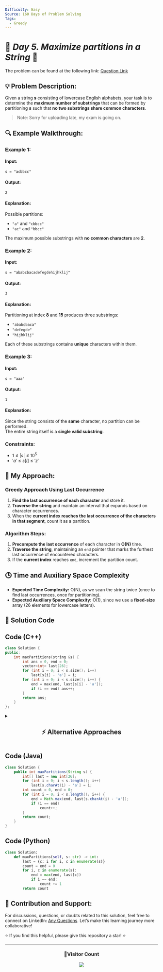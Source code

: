 ```yaml
---
Difficulty: Easy  
Source: 160 Days of Problem Solving  
Tags:
  - Greedy
---
```


# 🚀 _Day 5. Maximize partitions in a String_ 🧠


The problem can be found at the following link: [Question Link](https://www.geeksforgeeks.org/batch/gfg-160-problems/track/greedy-gfg-160/problem/maximize-partitions-in-a-string)  

## 💡 **Problem Description:** 

Given a string **s** consisting of lowercase English alphabets, your task is to determine the **maximum number of substrings** that can be formed by partitioning **s** such that **no two substrings share common characters**.

> Note: Sorry for uploading late, my exam is going on.

## 🔍 **Example Walkthrough:**

### **Example 1:**  
#### **Input:**  
```plaintext
s = "acbbcc"
```
#### **Output:**  
```plaintext
2
```
#### **Explanation:**  
Possible partitions:  
- `"a"` and `"cbbcc"`  
- `"ac"` and `"bbcc"`  

The maximum possible substrings with **no common characters** are **2**.


### **Example 2:**  
#### **Input:**  
```plaintext
s = "ababcbacadefegdehijhklij"
```
#### **Output:**  
```plaintext
3
```
#### **Explanation:**  
Partitioning at index **8** and **15** produces three substrings:  
- `"ababcbaca"`  
- `"defegde"`  
- `"hijhklij"`  

Each of these substrings contains **unique** characters within them.


### **Example 3:**  
#### **Input:**  
```plaintext
s = "aaa"
```
#### **Output:**  
```plaintext
1
```
#### **Explanation:**  
Since the string consists of the **same** character, no partition can be performed.  
The entire string itself is a **single valid substring**.


### **Constraints:**  
- $1 \leq |s| \leq 10^5$  
- $'a' \leq s[i] \leq 'z'$  


## 🎯 **My Approach:**

### **Greedy Approach Using Last Occurrence**
1. **Find the last occurrence of each character** and store it.  
2. **Traverse the string** and maintain an interval that expands based on character occurrences.  
3. When the **current index reaches the last occurrence of the characters in that segment**, count it as a partition.  


### **Algorithm Steps:**  
1. **Precompute the last occurrence** of each character in **O(N)** time.  
2. **Traverse the string**, maintaining an `end` pointer that marks the furthest last occurrence of encountered characters.  
3. If the **current index** reaches `end`, increment the partition count.  


## 🕒 **Time and Auxiliary Space Complexity** 

- **Expected Time Complexity:** O(N), as we scan the string twice (once to find last occurrences, once for partitioning).  
- **Expected Auxiliary Space Complexity:** O(1), since we use a **fixed-size** array (26 elements for lowercase letters).  

## 📝 **Solution Code**

## **Code (C++)**

```cpp
class Solution {
public:
    int maxPartitions(string &s) {
        int ans = 0, end = 0;
        vector<int> last(26);
        for (int i = 0; i < s.size(); i++) 
            last[s[i] - 'a'] = i;
        for (int i = 0; i < s.size(); i++) {
            end = max(end, last[s[i] - 'a']);
            if (i == end) ans++;
        }
        return ans;
    }
};
```

<details>
<summary><h2 align="center">⚡ Alternative Approaches</h2></summary>

## 📊 **2️⃣ Interval Merging Approach**  
#### **Algorithm Steps:**  
1. **Preprocess:** For each character, record its first and last occurrence in the string.  
2. **Interval Creation:** Create intervals \([first, last]\) for each character that appears.  
3. **Merge Intervals:** Sort these intervals by their starting index and merge overlapping intervals. Each merged interval represents a valid partition.  

```cpp
class Solution {
public:
    int maxPartitions(string &s) {
        vector<pair<int, int>> intervals;
        vector<int> first(26, s.size()), last(26, -1);
        for (int i = 0; i < s.size(); i++) {
            int idx = s[i] - 'a';
            first[idx] = min(first[idx], i);
            last[idx] = i;
        }
        for (int i = 0; i < 26; i++) {
            if (last[i] != -1)
                intervals.push_back({first[i], last[i]});
        }
        sort(intervals.begin(), intervals.end());
        int count = 0, start = intervals[0].first, end = intervals[0].second;
        for (int i = 1; i < intervals.size(); i++) {
            if (intervals[i].first > end) {
                count++;
                start = intervals[i].first;
                end = intervals[i].second;
            } else {
                end = max(end, intervals[i].second);
            }
        }
        return count + 1;
    }
};
```

#### 📝 **Complexity Analysis:**  
- ✅ **Time Complexity:** O(N + K log K)  
  - O(N) for scanning the string (where N is the string length)  
  - O(K log K) for sorting intervals (with at most K = 26 intervals)  
- ✅ **Space Complexity:** O(K) – Uses extra space for intervals (K is constant, at most 26).

🔹 **Pros:** Visualizes problem as merging intervals.  
🔹 **Cons:** Requires sorting, making it slightly slower than the greedy approach.  

#### ✅ **Why This Approach?**  
This method visualizes the problem as merging intervals, making it easier to understand the segmentation of the string, especially for conceptual clarity.



## 🔁 **3️⃣ First & Last Occurrence Approach**  
#### **Algorithm Steps:**  
1. **Record Occurrences:** Use two arrays to store the first and last occurrences of each character.  
2. **Greedy Partitioning:** Traverse the string and update the partition end using the last occurrence of each character. When the current index equals the partition end, a partition is identified.  

```cpp
class Solution {
public:
    int maxPartitions(string &s) {
        vector<int> first(26, -1), last(26, -1);
        for (int i = 0; i < s.size(); i++) {
            int idx = s[i] - 'a';
            if (first[idx] == -1)
                first[idx] = i;
            last[idx] = i;
        }
        int count = 0, end = 0;
        for (int i = 0; i < s.size(); i++) {
            end = max(end, last[s[i] - 'a']);
            if (i == end)
                count++;
        }
        return count;
    }
};
```

#### 📝 **Complexity Analysis:**  
- ✅ **Time Complexity:** O(N) – Single pass for recording occurrences and one pass for partitioning.  
- ✅ **Space Complexity:** O(1) – Fixed-size arrays (26 elements each) are used.


🔹 **Pros:** Fastest approach, minimal space usage.  
🔹 **Cons:** Needs careful index management.  

#### ✅ **Why This Approach?**  
It leverages the concept of last occurrence effectively to decide partitions with minimal extra space and linear runtime.



### 🆚 **Comparison of Approaches**

| **Approach**                    | ⏱️ **Time Complexity** | 🗂️ **Space Complexity** | ✅ **Pros**                                           | ⚠️ **Cons**                              |
|---------------------------------|-------------------------|-------------------------|-------------------------------------------------------|------------------------------------------|
| Greedy (Optimized)              | 🟢 O(N)                | 🟢 O(1)                | Best performance, straightforward implementation.   | Requires careful management of indices.|
| Interval Merging Approach       | 🟢 O(N + K log K)      | 🟢 O(K)                | Intuitive by visualizing partitions as intervals.     | Slightly more code due to sorting.       |
| First & Last Occurrence Approach| 🟢 O(N)                | 🟢 O(1)                | Simple and efficient with minimal extra space.        | Similar to the greedy approach.          |

✅ **Best Choice?**  
- **For best performance:** Use the **Greedy Approach (O(N), O(1))**.  
- **For conceptual clarity:** Use the **Interval Merging Approach**.  
- **For a structured solution:** Use **First & Last Occurrence Approach**.  

</details>

## **Code (Java)**

```java
class Solution {
    public int maxPartitions(String s) {
        int[] last = new int[26];
        for (int i = 0; i < s.length(); i++) 
            last[s.charAt(i) - 'a'] = i;
        int count = 0, end = 0;
        for (int i = 0; i < s.length(); i++) {
            end = Math.max(end, last[s.charAt(i) - 'a']);
            if (i == end)
                count++;
        }
        return count;
    }
}
```

## **Code (Python)**

```python
class Solution:
    def maxPartitions(self, s: str) -> int:
        last = {c: i for i, c in enumerate(s)}
        count = end = 0
        for i, c in enumerate(s):
            end = max(end, last[c])
            if i == end:
                count += 1
        return count
```

## 🎯 **Contribution and Support:**

For discussions, questions, or doubts related to this solution, feel free to connect on LinkedIn: [Any Questions](https://www.linkedin.com/in/het-patel-8b110525a/). Let’s make this learning journey more collaborative!

⭐ If you find this helpful, please give this repository a star! ⭐

---

<div align="center">
  <h3><b>📍Visitor Count</b></h3>
</div>

<p align="center">
  <img src="https://profile-counter.glitch.me/Hunterdii/count.svg" />
</p>
